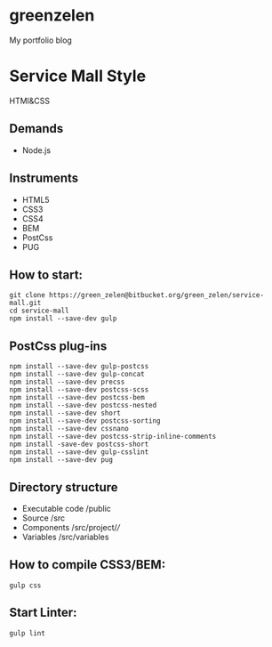# greenzelen
My portfolio blog

Service Mall Style
======================

HTMl&CSS

## Demands
* Node.js

## Instruments
* HTML5
* CSS3
* CSS4
* BEM
* PostCss
* PUG


## How to start:

```
git clone https://green_zelen@bitbucket.org/green_zelen/service-mall.git
cd service-mall
npm install --save-dev gulp
```


## PostCss plug-ins

```
npm install --save-dev gulp-postcss
npm install --save-dev gulp-concat
npm install --save-dev precss
npm install --save-dev postcss-scss
npm install --save-dev postcss-bem
npm install --save-dev postcss-nested
npm install --save-dev short
npm install --save-dev postcss-sorting
npm install --save-dev cssnano
npm install --save-dev postcss-strip-inline-comments
npm install -save-dev postcss-short
npm install --save-dev gulp-csslint
npm install --save-dev pug

```
## Directory structure

* Executable code /public
* Source /src
* Components /src/project/*/*
* Variables /src/variables

## How to compile CSS3/BEM:

```
gulp css
```

## Start Linter:

```
gulp lint
```
